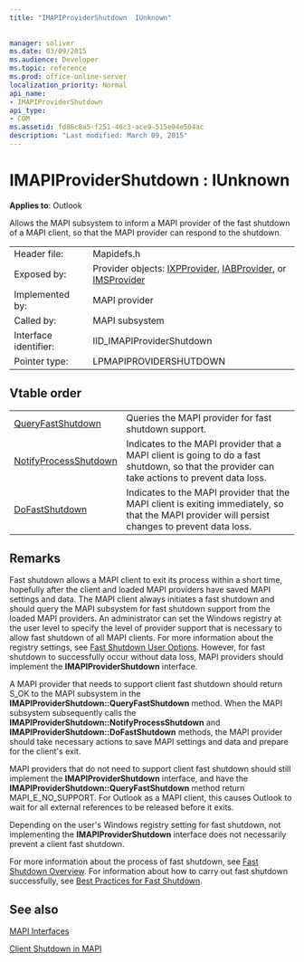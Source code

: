 ```yaml
---
title: "IMAPIProviderShutdown  IUnknown"
 
 
manager: soliver
ms.date: 03/09/2015
ms.audience: Developer
ms.topic: reference
ms.prod: office-online-server
localization_priority: Normal
api_name:
- IMAPIProviderShutdown
api_type:
- COM
ms.assetid: fd86c8a5-f251-46c3-ace9-515e94e504ac
description: "Last modified: March 09, 2015"
---
```


# IMAPIProviderShutdown : IUnknown

  
  
**Applies to**: Outlook 
  
Allows the MAPI subsystem to inform a MAPI provider of the fast shutdown of a MAPI client, so that the MAPI provider can respond to the shutdown.
  
|||
|:-----|:-----|
|Header file:  <br/> |Mapidefs.h  <br/> |
|Exposed by:  <br/> |Provider objects: [IXPProvider](ixpprovideriunknown.md), [IABProvider](iabprovideriunknown.md), or [IMSProvider](imsprovideriunknown.md) <br/> |
|Implemented by:  <br/> |MAPI provider  <br/> |
|Called by:  <br/> |MAPI subsystem  <br/> |
|Interface identifier:  <br/> |IID_IMAPIProviderShutdown  <br/> |
|Pointer type:  <br/> |LPMAPIPROVIDERSHUTDOWN  <br/> |
   
## Vtable order

|||
|:-----|:-----|
|[QueryFastShutdown](imapiprovidershutdown-queryfastshutdown.md) <br/> |Queries the MAPI provider for fast shutdown support.  <br/> |
|[NotifyProcessShutdown](imapiprovidershutdown-notifyprocessshutdown.md) <br/> |Indicates to the MAPI provider that a MAPI client is going to do a fast shutdown, so that the provider can take actions to prevent data loss.  <br/> |
|[DoFastShutdown](imapiprovidershutdown-dofastshutdown.md) <br/> |Indicates to the MAPI provider that the MAPI client is exiting immediately, so that the MAPI provider will persist changes to prevent data loss.  <br/> |
   
## Remarks

Fast shutdown allows a MAPI client to exit its process within a short time, hopefully after the client and loaded MAPI providers have saved MAPI settings and data. The MAPI client always initiates a fast shutdown and should query the MAPI subsystem for fast shutdown support from the loaded MAPI providers. An administrator can set the Windows registry at the user level to specify the level of provider support that is necessary to allow fast shutdown of all MAPI clients. For more information about the registry settings, see [Fast Shutdown User Options](fast-shutdown-user-options.md). However, for fast shutdown to successfully occur without data loss, MAPI providers should implement the **IMAPIProviderShutdown** interface. 
  
A MAPI provider that needs to support client fast shutdown should return S_OK to the MAPI subsystem in the **IMAPIProviderShutdown::QueryFastShutdown** method. When the MAPI subsystem subsequently calls the **IMAPIProviderShutdown::NotifyProcessShutdown** and **IMAPIProviderShutdown::DoFastShutdown** methods, the MAPI provider should take necessary actions to save MAPI settings and data and prepare for the client's exit. 
  
MAPI providers that do not need to support client fast shutdown should still implement the **IMAPIProviderShutdown** interface, and have the **IMAPIProviderShutdown::QueryFastShutdown** method return MAPI_E_NO_SUPPORT. For Outlook as a MAPI client, this causes Outlook to wait for all external references to be released before it exits. 
  
Depending on the user's Windows registry setting for fast shutdown, not implementing the **IMAPIProviderShutdown** interface does not necessarily prevent a client fast shutdown. 
  
For more information about the process of fast shutdown, see [Fast Shutdown Overview](fast-shutdown-overview.md). For information about how to carry out fast shutdown successfully, see [Best Practices for Fast Shutdown](best-practices-for-fast-shutdown.md).
  
## See also



[MAPI Interfaces](mapi-interfaces.md)
  
[Client Shutdown in MAPI](client-shutdown-in-mapi.md)

